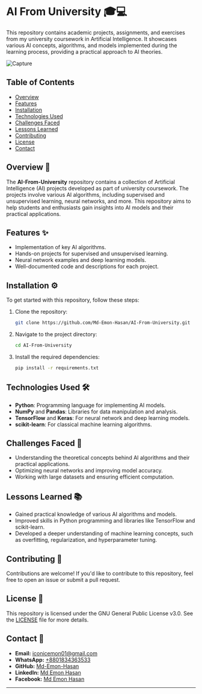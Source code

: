 # AI From University 🎓💻

This repository contains academic projects, assignments, and exercises from my university coursework in Artificial Intelligence. It showcases various AI concepts, algorithms, and models implemented during the learning process, providing a practical approach to AI theories.

![Capture](https://github.com/user-attachments/assets/8bdc5140-07fd-4f53-add9-50304ad8ed8d)

## Table of Contents

- [Overview](#overview)
- [Features](#features)
- [Installation](#installation)
- [Technologies Used](#technologies-used)
- [Challenges Faced](#challenges-faced)
- [Lessons Learned](#lessons-learned)
- [Contributing](#contributing)
- [License](#license)
- [Contact](#contact)

## Overview 📖

The **AI-From-University** repository contains a collection of Artificial Intelligence (AI) projects developed as part of university coursework. The projects involve various AI algorithms, including supervised and unsupervised learning, neural networks, and more. This repository aims to help students and enthusiasts gain insights into AI models and their practical applications.

## Features ✨

- Implementation of key AI algorithms.
- Hands-on projects for supervised and unsupervised learning.
- Neural network examples and deep learning models.
- Well-documented code and descriptions for each project.

## Installation ⚙️

To get started with this repository, follow these steps:

1. Clone the repository:
   ```bash
   git clone https://github.com/Md-Emon-Hasan/AI-From-University.git
   ```
2. Navigate to the project directory:
   ```bash
   cd AI-From-University
   ```
3. Install the required dependencies:
   ```bash
   pip install -r requirements.txt
   ```

## Technologies Used 🛠️

- **Python**: Programming language for implementing AI models.
- **NumPy** and **Pandas**: Libraries for data manipulation and analysis.
- **TensorFlow** and **Keras**: For neural network and deep learning models.
- **scikit-learn**: For classical machine learning algorithms.

## Challenges Faced 🤔

- Understanding the theoretical concepts behind AI algorithms and their practical applications.
- Optimizing neural networks and improving model accuracy.
- Working with large datasets and ensuring efficient computation.

## Lessons Learned 📚

- Gained practical knowledge of various AI algorithms and models.
- Improved skills in Python programming and libraries like TensorFlow and scikit-learn.
- Developed a deeper understanding of machine learning concepts, such as overfitting, regularization, and hyperparameter tuning.

## Contributing 🤝

Contributions are welcome! If you'd like to contribute to this repository, feel free to open an issue or submit a pull request.

## License 📜

This repository is licensed under the GNU General Public License v3.0. See the [LICENSE](LICENSE) file for more details.

## Contact 📧

- **Email:** [iconicemon01@gmail.com](mailto:iconicemon01@gmail.com)
- **WhatsApp:** [+8801834363533](https://wa.me/8801834363533)
- **GitHub:** [Md-Emon-Hasan](https://github.com/Md-Emon-Hasan)
- **LinkedIn:** [Md Emon Hasan](https://www.linkedin.com/in/md-emon-hasan)
- **Facebook:** [Md Emon Hasan](https://www.facebook.com/mdemon.hasan2001/)
---
